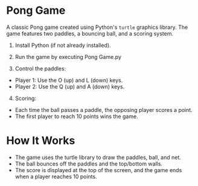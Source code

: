 # Pong Game

A classic Pong game created using Python's `turtle` graphics library. The game features two paddles, a bouncing ball, and a scoring system.

1. Install Python (if not already installed).

2. Run the game by executing Pong Game.py
 
3. Control the paddles:
- Player 1: Use the O (up) and L (down) keys.
- Player 2: Use the Q (up) and A (down) keys.

4. Scoring:
- Each time the ball passes a paddle, the opposing player scores a point.
- The first player to reach 10 points wins the game.

# How It Works

- The game uses the turtle library to draw the paddles, ball, and net.
- The ball bounces off the paddles and the top/bottom walls.
- The score is displayed at the top of the screen, and the game ends when a player reaches 10 points.
